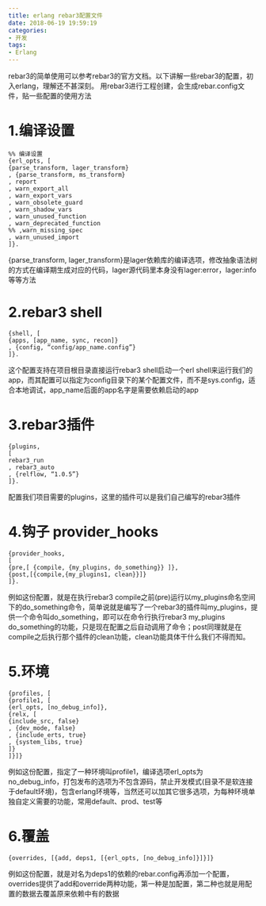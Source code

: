 ```yaml
---
title: erlang rebar3配置文件
date: 2018-06-19 19:59:19
categories:
- 开发
tags:
- Erlang
---
```



rebar3的简单使用可以参考rebar3的官方文档。以下讲解一些rebar3的配置，初入erlang，理解还不甚深刻。
用rebar3进行工程创建，会生成rebar.config文件，贴一些配置的使用方法

# 1.编译设置

    %% 编译设置
    {erl_opts, [
    {parse_transform, lager_transform}
    , {parse_transform, ms_transform}
    , report
    , warn_export_all
    , warn_export_vars
    , warn_obsolete_guard
    , warn_shadow_vars
    , warn_unused_function
    , warn_deprecated_function
    %% ,warn_missing_spec
    , warn_unused_import
    ]}.

{parse_transform, lager_transform}是lager依赖库的编译选项，修改抽象语法树的方式在编译期生成对应的代码，lager源代码里本身没有lager:error，lager:info等等方法

# 2.rebar3 shell
    {shell, [
    {apps, [app_name, sync, recon]}
    , {config, “config/app_name.config”}
    ]}.

这个配置支持在项目根目录直接运行rebar3 shell启动一个erl shell来运行我们的app，而其配置可以指定为config目录下的某个配置文件，而不是sys.config，适合本地调试，app_name后面的app名字是需要依赖启动的app

# 3.rebar3插件

    {plugins,
    [
    rebar3_run
    , rebar3_auto
    , {relflow, “1.0.5”}
    ]}.

配置我们项目需要的plugins，这里的插件可以是我们自己编写的rebar3插件

# 4.钩子 provider_hooks

    {provider_hooks,
    [
    {pre,[ {compile, {my_plugins, do_something}} ]},
    {post,[{compile,{my_plugins1, clean}}]}
    ]}.

例如这份配置，就是在执行rebar3 compile之前(pre)运行以my_plugins命名空间下的do_something命令，简单说就是编写了一个rebar3的插件叫my_plugins，提供一个命令叫do_something，即可以在命令行执行rebar3 my_plugins do_something的功能，只是现在配置之后自动调用了命令；post同理就是在compile之后执行那个插件的clean功能，clean功能具体干什么我们不得而知。

# 5.环境
    {profiles, [
    {profile1, [
    {erl_opts, [no_debug_info]},
    {relx, [
    {include_src, false}
    , {dev_mode, false}
    , {include_erts, true}
    , {system_libs, true}
    ]}
    ]}]}

例如这份配置，指定了一种环境叫profile1，编译选项erl_opts为no_debug_info，打包发布的选项为不包含源码，禁止开发模式(目录不是软连接于default环境)，包含erlang环境等，当然还可以加其它很多选项，为每种环境单独自定义需要的功能，常用default、prod、test等

# 6.覆盖

    {overrides, [{add, deps1, [{erl_opts, [no_debug_info]}]}]}

例如这份配置，就是对名为deps1的依赖的rebar.config再添加一个配置，overrides提供了add和override两种功能，第一种是加配置，第二种也就是用配置的数据去覆盖原来依赖中有的数据